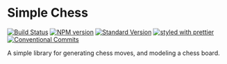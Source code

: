 # Simple Chess

[![Build Status](https://travis-ci.org/sleepdeprivation/simple-chess.svg?branch=master)](https://travis-ci.org/sleepdeprivation/simple-chess)
[![NPM version](https://img.shields.io/npm/v/standard-version.svg)](https://www.npmjs.com/package/chess-js)
[![Standard Version](https://img.shields.io/badge/release-standard%20version-brightgreen.svg)](https://github.com/conventional-changelog/standard-version)
[![styled with prettier](https://img.shields.io/badge/styled_with-prettier-ff69b4.svg)](https://github.com/prettier/prettier)
[![Conventional Commits](https://img.shields.io/badge/Conventional%20Commits-1.0.0-yellow.svg)](https://conventionalcommits.org)


A simple library for generating chess moves, and modeling a chess board.
